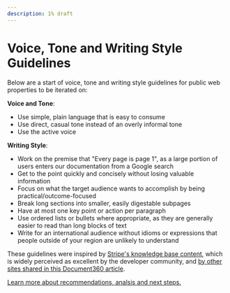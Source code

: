 ```yaml
---
description: 1% draft
---
```


# Voice, Tone and Writing Style Guidelines

Below are a start of voice, tone and writing style guidelines for public web properties to be iterated on:

**Voice and Tone**:

* Use simple, plain language that is easy to consume
* Use direct, casual tone instead of an overly informal tone
* Use the active voice

**Writing Style**:

* Work on the premise that "Every page is page 1", as a large portion of users enters our documentation from a Google search
* Get to the point quickly and concisely without losing valuable information
* Focus on what the target audience wants to accomplish by being practical/outcome-focused
* Break long sections into smaller, easily digestable subpages
* Have at most one key point or action per paragraph
* Use ordered lists or bullets where appropriate, as they are generally easier to read than long blocks of text
* Write for an international audience without idioms or expressions that people outside of your region are unlikely to understand

These guidelines were inspired by [Stripe's knowledge base content](https://document360.io/blog/tear-down-of-stripe-knowledge-base/), which is widely perceived as excellent by the developer community, and [by other sites shared in this Document360 article](https://document360.io/blog/10-knowledge-base-software-best-practice-examples/).

[Learn more about recommendations, analsis and next steps.](https://docs.google.com/document/d/1LNAgmKKtmRN1T7UCvOgcUbGiFfk8UXqcmCgF80-sVyQ)

